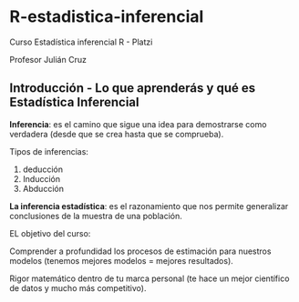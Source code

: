 # R-estadistica-inferencial
Curso Estadística inferencial R - Platzi

Profesor Julián Cruz

## Introducción - Lo que aprenderás y qué es Estadística Inferencial

**Inferencia**: es el camino que sigue una idea para demostrarse como verdadera (desde que se crea hasta que se comprueba). 

Tipos de inferencias: 
1. deducción
2. Inducción
3. Abducción 

**La inferencia estadística**:  es el razonamiento que nos permite generalizar conclusiones de la muestra de una población. 

EL objetivo del curso:

Comprender a profundidad los procesos de estimación para nuestros modelos (tenemos mejores modelos = mejores resultados). 

Rigor matemático dentro de tu marca personal (te hace un mejor científico de datos y mucho más competitivo).


